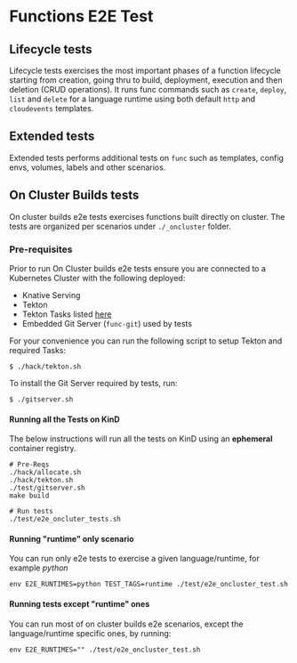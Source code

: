 # Functions E2E Test

## Lifecycle tests

Lifecycle tests exercises the most important phases of a function lifecycle starting from
creation, going thru to build, deployment, execution and then deletion (CRUD operations).
It runs func commands such as `create`, `deploy`, `list` and `delete` for a language
runtime using both default `http` and `cloudevents` templates.

## Extended tests

Extended tests performs additional tests on `func` such as templates, config envs, volumes, labels and
other scenarios.

## On Cluster Builds tests

On cluster builds e2e tests exercises functions built directly on cluster.
The tests are organized per scenarios under `./_oncluster` folder.

### Pre-requisites

Prior to run On Cluster builds e2e tests ensure you are connected to
a Kubernetes Cluster with the following deployed:

- Knative Serving
- Tekton
- Tekton Tasks listed [here](../docs/reference/on_cluster_build.md)
- Embedded Git Server (`func-git`) used by tests

For your convenience you can run the following script to setup Tekton and required Tasks:
```
$ ./hack/tekton.sh
```

To install the Git Server required by tests, run:
```
$ ./gitserver.sh
```

#### Running all the Tests on KinD

The below instructions will run all the tests on KinD using an **ephemeral** container registry.
```
# Pre-Reqs
./hack/allocate.sh
./hack/tekton.sh
./test/gitserver.sh
make build

# Run tests
./test/e2e_oncluter_tests.sh
```

#### Running "runtime" only scenario

You can run only e2e tests to exercise a given language/runtime, for example *python*

```
env E2E_RUNTIMES=python TEST_TAGS=runtime ./test/e2e_oncluster_test.sh
```

#### Running tests except "runtime" ones

You can run most of on cluster builds e2e scenarios, except the language/runtime specific
ones, by running:
```
env E2E_RUNTIMES="" ./test/e2e_oncluster_test.sh
```
